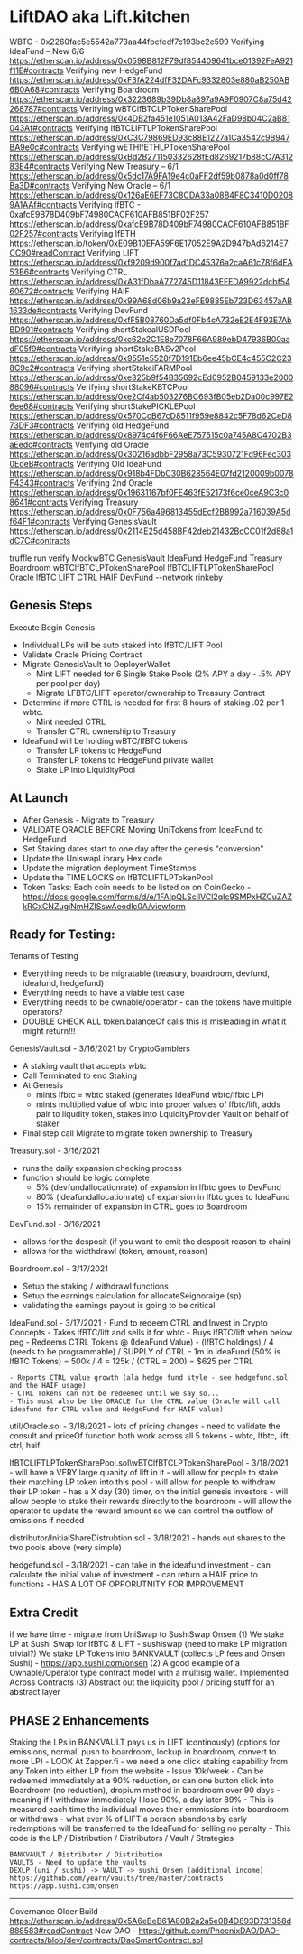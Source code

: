# LiftDAO aka Lift.kitchen
WBTC - 0x2260fac5e5542a773aa44fbcfedf7c193bc2c599
Verifying IdeaFund – New 6/6
https://etherscan.io/address/0x0598B812F79df854409641bce01392FeA921f11E#contracts
Verifying new HedgeFund
https://etherscan.io/address/0xF3fA224dfF32DAFc9332803e880aB250AB6B0A68#contracts
Verifying Boardroom
https://etherscan.io/address/0x3223689b39Db8a897a9A9F0907C8a75d42268787#contracts
Verifying wBTClfBTCLPTokenSharePool
https://etherscan.io/address/0x4DB2fa451e1051A013A42FaD98b04C2aB81043Af#contracts
Verifying lfBTCLIFTLPTokenSharePool
https://etherscan.io/address/0xC3C79869ED93c88E1227a1Ca3542c9B947BA9e0c#contracts
Verifying wETHlfETHLPTokenSharePool
https://etherscan.io/address/0xBd2B271150332628fEd8269217b88cC7A31283E4#contracts
Verifying New Treasury – 6/1
https://etherscan.io/address/0x5dc17A9FA19e4c0aFF2df59b0878a0d0ff78Ba3D#contracts
Verifying New Oracle – 6/1
https://etherscan.io/address/0x126aE6EF73C8CDA33a08B4F8C3410D02089A1AAf#contracts
Verifying lfBTC - 0xafcE9B78D409bF74980CACF610AFB851BF02F257
https://etherscan.io/address/0xafcE9B78D409bF74980CACF610AFB851BF02F257#contracts
Verifying lfETH
https://etherscan.io/token/0xE09B10EFA59F6E17052E9A2D947bAd6214E7CC90#readContract
Verifying LIFT
https://etherscan.io/address/0xf9209d900f7ad1DC45376a2caA61c78f6dEA53B6#contracts
Verifying CTRL
https://etherscan.io/address/0xA31fDbaA772745D11843EFEDA9922dcbf5460672#contracts
Verifying HAIF
https://etherscan.io/address/0x99A68d06b9a23eFE9885Eb723D63457aAB1633de#contracts
Verifying DevFund
https://etherscan.io/address/0xfF5B08760Da5df0Fb4cA732eE2E4F93E7AbBD901#contracts
Verifying shortStakealUSDPool
https://etherscan.io/address/0xc62e2C1E8e7078F66A989ebD47936B00aadF05f9#contracts
Verifying shortStakeBASv2Pool
https://etherscan.io/address/0x9551e5528f7D191Eb6ee45bCE4c455C2C238C9c2#contracts
Verifying shortStakeiFARMPool
https://etherscan.io/address/0xe325b9f54B35692cEd0952B0459133e200088096#contracts
Verifying shortStakeKBTCPool
https://etherscan.io/address/0xe2Cf4ab503276BC693fB05eb2Da00c997E26ee68#contracts
Verifying shortStakePICKLEPool
https://etherscan.io/address/0x570CcB67cD8511f959e8842c5F78d62CeD873DF3#contracts
Verifying old HedgeFund
https://etherscan.io/address/0x8974c4f6F66AeE757515c0a745A8C4702B3aEedc#contracts
Verifying old Oracle
https://etherscan.io/address/0x30216adbbF2958a73C5930721Fd96Fec3030EdeB#contracts
Verifying Old IdeaFund
https://etherscan.io/address/0x918b4FDbC30B628564E07fd2120009b0078F4343#contracts
Verifying 2nd Oracle
https://etherscan.io/address/0x19631167bf0FE463fE52173f6ce0ceA9C3c08641#contracts
Verifying Treasury
https://etherscan.io/address/0x0F756a496813455dEcf2B8992a716039A5df64F1#contracts
Verifying GenesisVault 
https://etherscan.io/address/0x2114E25d458BF42deb21432BcCC01f2d88a1dC7C#contracts



truffle run verify MockwBTC GenesisVault IdeaFund HedgeFund Treasury Boardroom  wBTClfBTCLPTokenSharePool lfBTCLIFTLPTokenSharePool Oracle lfBTC LIFT CTRL HAIF DevFund --network rinkeby

Genesis Steps
--------------------------------------------------------------------------------------
Execute Begin Genesis
- Individual LPs will be auto staked into lfBTC/LIFT Pool
- Validate Oracle Pricing Contract
- Migrate GenesisVault to DeployerWallet
    - Mint LIFT needed for 6 Single Stake Pools (2% APY a day - .5% APY per pool per day)
    - Migrate LFBTC/LIFT operator/ownership to Treasury Contract
- Determine if more CTRL is needed for first 8 hours of staking .02 per 1 wbtc.
    - Mint needed CTRL
    - Transfer CTRL ownership to Treasury
- IdeaFund will be holding wBTC/lfBTC tokens
    - Transfer LP tokens to HedgeFund
    - Transfer LP tokens to HedgeFund private wallet
    - Stake LP into LiquidityPool


At Launch
--------------------------------------------------------------------------------------
- After Genesis - Migrate to Treasury
- VALIDATE ORACLE BEFORE Moving UniTokens from IdeaFund to HedgeFund
- Set Staking dates start to one day after the genesis "conversion"
- Update the UniswapLibrary Hex code
- Update the migration deployment TimeStamps
- Update the TIME LOCKS on lfBTCLIFTLPTokenPool
- Token Tasks:  Each coin needs to be listed on on CoinGecko - https://docs.google.com/forms/d/e/1FAIpQLScIlVCl2qIc9SMPxHZCuZAZkRCxCNZugjNmHZISswAeodlc0A/viewform

Ready for Testing:
--------------------------------------------------------------------------------------
Tenants of Testing
- Everything needs to be migratable (treasury, boardroom, devfund, ideafund, hedgefund)
- Everything needs to have a viable test case
- Everything needs to be ownable/operator - can the tokens have multiple operators?
- DOUBLE CHECK ALL token.balanceOf calls this is misleading in what it might return!!!

GenesisVault.sol - 3/16/2021 by CryptoGamblers
- A staking vault that accepts wbtc
- Call Terminated to end Staking
- At Genesis
    - mints lfbtc = wbtc staked (generates IdeaFund wbtc/lfbtc LP)
    - mints multiplied value of wbtc into proper values of lfbtc/lift, adds pair to liqudity token, stakes into LquidityProvider Vault on behalf of staker
- Final step call Migrate to migrate token ownership to Treasury

Treasury.sol - 3/16/2021
- runs the daily expansion checking process
- function should be logic complete 
    - 5% (devfundallocationrate) of expansion in lfbtc goes to DevFund
    - 80% (ideafundallocationrate) of expansion in lfbtc goes to IdeaFund
    - 15% remainder of expansion in CTRL goes to Boardroom 

DevFund.sol - 3/16/2021
- allows for the desposit (if you want to emit the desposit reason to chain)
- allows for the widthdrawl (token, amount, reason)

Boardroom.sol - 3/17/2021
- Setup the staking / withdrawl functions 
- Setup the earnings calculation for allocateSeignoraige (sp)
- validating the earnings payout is going to be critical

IdeaFund.sol - 3/17/2021
    - Fund to redeem CTRL and Invest in Crypto Concepts 
    - Takes lfBTC/lift and sells it for wbtc 
    - Buys lfBTC/lift when below peg 
    - Redeems CTRL Tokens @ (IdeaFund Value) - (lfBTC holdings) / 4 (needs to be programmable) / SUPPLY of CTRL
        - 1m in IdeaFund (50% is lfBTC Tokens) = 500k / 4 = 125k / (CTRL = 200) = $625 per CTRL

    - Reports CTRL value growth (ala hedge fund style - see hedgefund.sol and the HAIF usage)
    - CTRL Tokens can not be redeemed until we say so...  
    - This must also be the ORACLE for the CTRL value (Oracle will call ideafund for CTRL value and HedgeFund for HAIF value)

util/Oracle.sol - 3/18/2021
    - lots of pricing changes
    - need to validate the consult and priceOf function both work across all 5 tokens
    - wbtc, lfbtc, lift, ctrl, haif

lfBTCLIFTLPTokenSharePool.sol\wBTClfBTCLPTokenSharePool - 3/18/2021
    - will have a VERY large quanity of lift in it
    - will allow for people to stake their matching LP token into this pool
    - will allow for people to withdraw their LP token 
        - has a X day (30) timer, on the initial genesis investors
    - will allow people to stake their rewards directly to the boardroom
    - will allow the operator to update the reward amount so we can control the outflow of emissions if needed

distributor/InitialShareDistrubtion.sol - 3/18/2021
    - hands out shares to the two pools above (very simple)

hedgefund.sol - 3/18/2021
    - can take in the ideafund investment
    - can calculate the initial value of investment
    - can return a HAIF price to functions
    - HAS A LOT OF OPPORUTNITY FOR IMPROVEMENT

Extra Credit
--------------------------------------------------------------------------------------
if we have time - migrate from UniSwap to SushiSwap Onsen
(1)
We stake LP at Sushi Swap for lfBTC & LIFT - sushiswap (need to make LP migration trivial?)
We stake LP Tokens into BANKVAULT (collects LP fees and Onsen Sushi) - https://app.sushi.com/onsen
(2)
A good example of a Ownable/Operator type contract model with a multisig wallet. Implemented Across Contracts
(3)
Abstract out the liquidity pool / pricing stuff for an abstract layer


PHASE 2 Enhancements
--------------------------------------------------------------------------------------
Staking the LPs in BANKVAULT pays us in LIFT (continously) (options for emissions, normal, push to boardroom, lockup in boardroom, convert to more LP)
    - LOOK At Zapper.fi - we need a one click staking capability from any Token into either LP from the website
    - Issue 10k/week - Can be redeemed immediately at a 90% reduction, or can one button click into Boardroom (no reduction), dropium method in boardroom over 90 days - meaning if I withdraw immediately I lose 90%, a day later 89% - This is measured each time the individual moves their emmissions into boardroom or withdraws
    - what ever % of LIFT a person abandons by early redemptions will be transferred to the IdeaFund for selling no penalty
    - This code is the LP / Distribution / Distributors / Vault / Strategies

    BANKVAULT / Distributor / Distribution
    VAULTS - Need to update the vaults
    DEXLP (uni / sushi) -> VAULT -> sushi Onsen (additional income)
    https://github.com/yearn/vaults/tree/master/contracts
    https://app.sushi.com/onsen

--------------------------------------------------------------------------------------
Governance
    Older Build - https://etherscan.io/address/0x5A6eBeB61A80B2a2a5e0B4D893D731358d888583#readContract
    New DAO - https://github.com/PhoenixDAO/DAO-contracts/blob/dev/contracts/DaoSmartContract.sol
